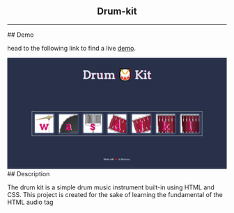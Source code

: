 <h2 align="center">Drum-kit</h2>
<hr/>
## Demo

head to the following link to find a live [demo](https://meryemba.github.io/Drum-kit/).

<img src="./images/drumkit.png" alt="drum kit">
## Description 

The drum kit is a simple drum music instrument built-in using HTML and CSS. This project is created for the sake of learning the fundamental of the HTML audio tag
